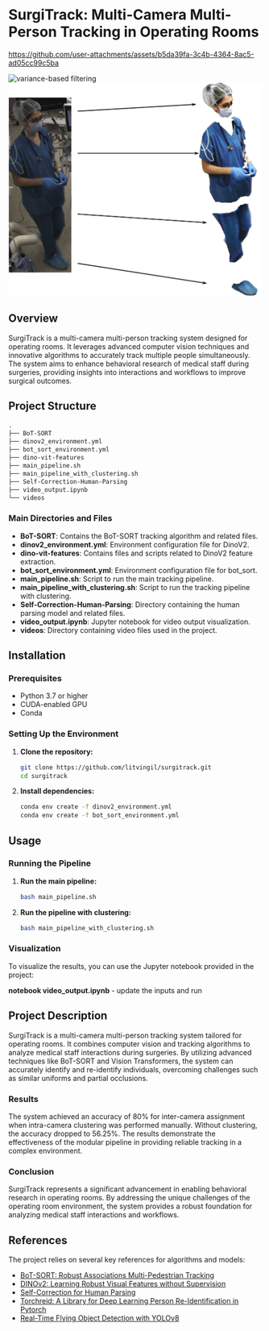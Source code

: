 # SurgiTrack: Multi-Camera Multi-Person Tracking in Operating Rooms


https://github.com/user-attachments/assets/b5da39fa-3c4b-4364-8ac5-ad05cc99c5ba

![variance-based filtering](assets/varience-filtering.png)
![human parsing](assets/human-parsing.png)



## Overview
SurgiTrack is a multi-camera multi-person tracking system designed for operating rooms. It leverages advanced computer vision techniques and innovative algorithms to accurately track multiple people simultaneously. The system aims to enhance behavioral research of medical staff during surgeries, providing insights into interactions and workflows to improve surgical outcomes.

## Project Structure
```
.
├── BoT-SORT
├── dinov2_environment.yml
├── bot_sort_environment.yml
├── dino-vit-features
├── main_pipeline.sh
├── main_pipeline_with_clustering.sh
├── Self-Correction-Human-Parsing
├── video_output.ipynb
└── videos
```

### Main Directories and Files
- **BoT-SORT**: Contains the BoT-SORT tracking algorithm and related files.
- **dinov2_environment.yml**: Environment configuration file for DinoV2.
- **dino-vit-features**: Contains files and scripts related to DinoV2 feature extraction.
- **bot_sort_environment.yml**: Environment configuration file for bot_sort.
- **main_pipeline.sh**: Script to run the main tracking pipeline.
- **main_pipeline_with_clustering.sh**: Script to run the tracking pipeline with clustering.
- **Self-Correction-Human-Parsing**: Directory containing the human parsing model and related files.
- **video_output.ipynb**: Jupyter notebook for video output visualization.
- **videos**: Directory containing video files used in the project.

## Installation

### Prerequisites
- Python 3.7 or higher
- CUDA-enabled GPU
- Conda

### Setting Up the Environment

1. **Clone the repository:**
   ```bash
   git clone https://github.com/litvingil/surgitrack.git
   cd surgitrack
   ```

2. **Install dependencies:**
   ```bash
   conda env create -f dinov2_environment.yml
   conda env create -f bot_sort_environment.yml
   ```

## Usage

### Running the Pipeline

1. **Run the main pipeline:**
   ```bash
   bash main_pipeline.sh
   ```

2. **Run the pipeline with clustering:**
   ```bash
   bash main_pipeline_with_clustering.sh
   ```

### Visualization
To visualize the results, you can use the Jupyter notebook provided in the project:

**notebook video_output.ipynb** - update the inputs and run

## Project Description
SurgiTrack is a multi-camera multi-person tracking system tailored for operating rooms. It combines computer vision and tracking algorithms to analyze medical staff interactions during surgeries. By utilizing advanced techniques like BoT-SORT and Vision Transformers, the system can accurately identify and re-identify individuals, overcoming challenges such as similar uniforms and partial occlusions.

### Results
The system achieved an accuracy of 80% for inter-camera assignment when intra-camera clustering was performed manually. Without clustering, the accuracy dropped to 56.25%. The results demonstrate the effectiveness of the modular pipeline in providing reliable tracking in a complex environment.

### Conclusion
SurgiTrack represents a significant advancement in enabling behavioral research in operating rooms. By addressing the unique challenges of the operating room environment, the system provides a robust foundation for analyzing medical staff interactions and workflows.

## References
The project relies on several key references for algorithms and models:
- [BoT-SORT: Robust Associations Multi-Pedestrian Tracking](https://arxiv.org/abs/2206.14651)
- [DINOv2: Learning Robust Visual Features without Supervision](https://arxiv.org/abs/2304.07193)
- [Self-Correction for Human Parsing](https://arxiv.org/abs/1910.09777)
- [Torchreid: A Library for Deep Learning Person Re-Identification in Pytorch](https://arxiv.org/abs/1910.10093)
- [Real-Time Flying Object Detection with YOLOv8](https://arxiv.org/abs/2305.09972)
